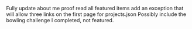 Fully update about me
proof read all featured items
add an exception that will allow three links on the first page for projects.json
Possibly include the bowling challenge I completed, not featured.
